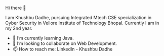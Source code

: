Hi there 👋

I am Khushbu Dadhe, pursuing Integrated Mtech CSE specialization in Cyber Security in Vellore Institute of Technology Bhopal.
Currently I am in my 2nd year.
- 🌱 I’m currently learning Java.
- 👯 I’m looking to collaborate on Web Development.
- 📫 How to reach me: LinkedIn - Khushbu Dadhe
